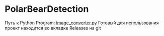 # PolarBearDetection

Путь к Python Program: [image_converter.py](/PolarBearDetectionWF/PolatBearDetection/bin/Debug/Data/image_converter.py)
Готовый для использования проект находится во вкладке Releases на git
